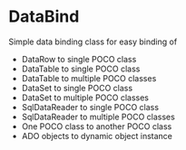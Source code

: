 # DataBind
Simple data binding class for easy binding of
 - DataRow to single POCO class
 - DataTable to single POCO class
 - DataTable to multiple POCO classes
 - DataSet to single POCO class
 - DataSet to multiple POCO classes
 - SqlDataReader to single POCO class
 - SqlDataReader to multiple POCO classes
 - One POCO class to another POCO class
 - ADO objects to dynamic object instance
